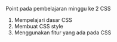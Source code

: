Point pada pembelajaran minggu ke 2 CSS
1. Mempelajari dasar CSS
2. Membuat CSS style
3. Menggunakan fitur yang ada pada CSS